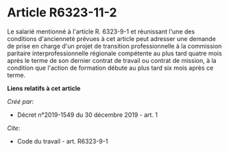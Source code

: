 # Article R6323-11-2

Le salarié mentionné à l'article R. 6323-9-1 et réunissant l'une des conditions d'ancienneté prévues à cet article peut
adresser une demande de prise en charge d'un projet de transition professionnelle à la commission paritaire
interprofessionnelle régionale compétente au plus tard quatre mois après le terme de son dernier contrat de travail ou
contrat de mission, à la condition que l'action de formation débute au plus tard six mois après ce terme.

**Liens relatifs à cet article**

_Créé par_:

  - Décret n°2019-1549 du 30 décembre 2019 - art. 1

_Cite_:

  - Code du travail - art. R6323-9-1
